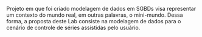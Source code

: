 Projeto em que foi criado modelagem de dados em SGBDs visa representar um contexto do mundo real, em outras palavras, o mini-mundo. Dessa forma, a proposta deste Lab consiste na modelagem de dados para o cenário de controle de séries assistidas pelo usuário.
